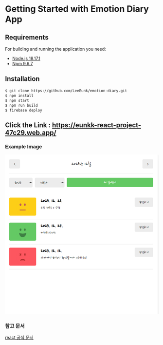 # Getting Started with Emotion Diary App

## Requirements
For building and running the application you need:
- [Node.js 18.17.1](https://nodejs.org/download/release/v18.17.1/)
- [Npm 9.6.7](https://www.npmjs.com/package/npm/v/9.6.7)

## Installation
```
$ git clone https://github.com/LeeEunk/emotion-diary.git
$ npm install
$ npm start
$ npm run build
$ firebase deploy
```

## Click the Link : <https://eunkk-react-project-47c29.web.app/>



### Example Image
![example](/public/example.png)



### 참고 문서

[react 공식 문서]([https://yunamom.tistory.com](https://ko.legacy.reactjs.org/docs/react-api.html#reactmemo)https://ko.legacy.reactjs.org/docs/react-api.html#reactmemo)
